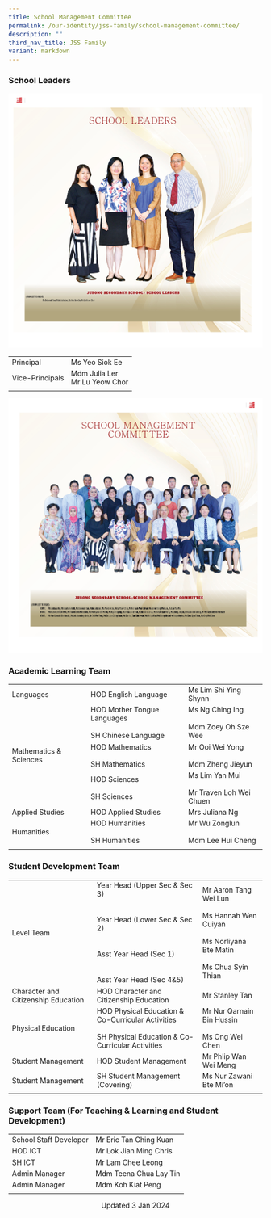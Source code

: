 ```yaml
---
title: School Management Committee
permalink: /our-identity/jss-family/school-management-committee/
description: ""
third_nav_title: JSS Family
variant: markdown
---
```

### School Leaders

![School Leaders](/images/school%20leaders.jpg)

|  |  |
|---|---|
| Principal | Ms Yeo Siok Ee |
| Vice-Principals | Mdm Julia Ler<br>Mr Lu Yeow Chor |
| | | 

![School Management Committee 2023](/images/school%20management%20committee%202023.jpg)

### Academic Learning Team

|  |  |  |
|---|---|---|
| Languages | HOD English Language | Ms Lim Shi Ying Shynn|
|  | HOD Mother Tongue Languages <br><br> SH Chinese Language | Ms Ng Ching Ing <br><br> Mdm Zoey Oh Sze Wee |
| Mathematics &amp; Sciences | HOD Mathematics <br><br> SH Mathematics | Mr Ooi Wei Yong <br><br> Mdm Zheng Jieyun |
|  | HOD Sciences <br><br> SH Sciences | Ms Lim Yan Mui <br><br> Mr Traven Loh Wei Chuen |
| Applied Studies | HOD Applied Studies | Mrs Juliana Ng |
| Humanities | HOD Humanities<br><br>SH Humanities | Mr Wu Zonglun<br><br>Mdm Lee Hui Cheng |
| | | 

### Student Development Team

|  |  |  |
|---|---|---|
| Level Team | Year Head (Upper Sec &amp; Sec 3) <br><br><br>Year Head (Lower Sec &amp; Sec 2) <br><br><br> Asst Year Head (Sec 1) <br><br><br> Asst Year Head (Sec 4&amp;5) | Mr Aaron Tang Wei Lun <br><br> Ms Hannah Wen Cuiyan <br><br> Ms Norliyana Bte Matin <br><br> Ms Chua Syin Thian|
| Character and Citizenship Education | HOD Character and Citizenship Education  | Mr Stanley Tan  |
|  Physical Education | HOD Physical Education &amp; Co-Curricular Activities <br><br> SH Physical Education &amp; Co-Curricular Activities | Mr Nur Qarnain Bin Hussin <br><br>Ms Ong Wei Chen |
| Student Management  | HOD Student Management  | Mr Phlip Wan Wei Meng   | 
| Student Management  | SH Student Management (Covering)  | Ms Nur Zawani Bte Mi’on   |
| | | |

### Support Team (For Teaching &amp; Learning and Student Development)

|  |  |
|---|---|
| School Staff Developer | Mr Eric Tan Ching Kuan |
| HOD ICT  | Mr Lok Jian Ming Chris |
|  SH ICT | Mr Lam Chee Leong  |
|  Admin Manager | Mdm Teena Chua Lay Tin |
| Admin Manager | Mdm Koh Kiat Peng |
| | |

<center> Updated 3 Jan 2024 </center>